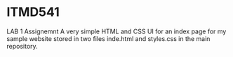 # ITMD541
LAB 1 Assignemnt
A very simple HTML and CSS UI for an index page for my sample website stored in two files inde.html and styles.css in the main repository.

